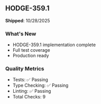 ## HODGE-359.1

**Shipped**: 10/28/2025

### What's New
- HODGE-359.1 implementation complete
- Full test coverage
- Production ready

### Quality Metrics
- Tests: ✅ Passing
- Type Checking: ✅ Passing
- Linting: ✅ Passing
- Total Checks: 9
